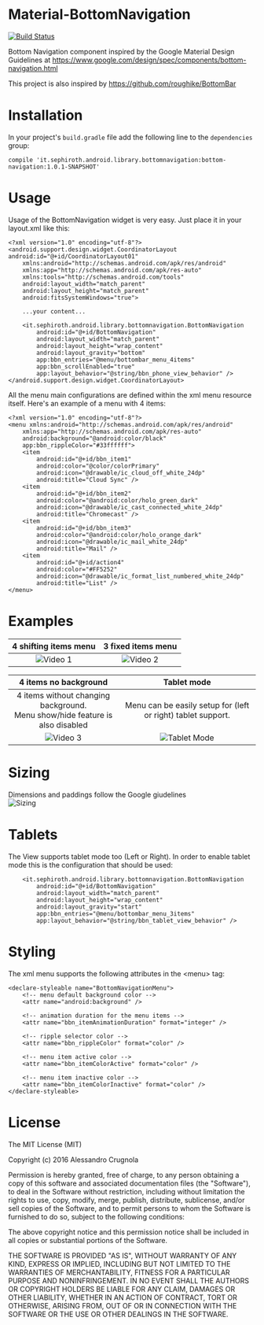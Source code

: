 # Material-BottomNavigation

[![Build Status](https://travis-ci.org/sephiroth74/Material-BottomNavigation.svg?branch=master)](https://travis-ci.org/sephiroth74/Material-BottomNavigation)

Bottom Navigation component inspired by the Google Material Design Guidelines at https://www.google.com/design/spec/components/bottom-navigation.html

This project is also inspired by https://github.com/roughike/BottomBar

# Installation

In your project's `build.gradle` file add the following line to the `dependencies` group:

	compile 'it.sephiroth.android.library.bottomnavigation:bottom-navigation:1.0.1-SNAPSHOT'

# Usage
Usage of the BottomNavigation widget is very easy. Just place it in your layout.xml like this:

	<?xml version="1.0" encoding="utf-8"?>
	<android.support.design.widget.CoordinatorLayout android:id="@+id/CoordinatorLayout01"
    	xmlns:android="http://schemas.android.com/apk/res/android"
	    xmlns:app="http://schemas.android.com/apk/res-auto"
    	xmlns:tools="http://schemas.android.com/tools"
	    android:layout_width="match_parent"
    	android:layout_height="match_parent"
	    android:fitsSystemWindows="true">

		...your content...

	    <it.sephiroth.android.library.bottomnavigation.BottomNavigation
    	    android:id="@+id/BottomNavigation"
	        android:layout_width="match_parent"
    	    android:layout_height="wrap_content"
	        android:layout_gravity="bottom"
    	    app:bbn_entries="@menu/bottombar_menu_4items"
	        app:bbn_scrollEnabled="true"
    	    app:layout_behavior="@string/bbn_phone_view_behavior" />
	</android.support.design.widget.CoordinatorLayout>

All the menu main configurations are defined within the xml menu resource itself. Here's an example of a menu with 4 items:

	<?xml version="1.0" encoding="utf-8"?>
	<menu xmlns:android="http://schemas.android.com/apk/res/android"
    	xmlns:app="http://schemas.android.com/apk/res-auto"
	    android:background="@android:color/black"
    	app:bbn_rippleColor="#33ffffff">
	    <item
    	    android:id="@+id/bbn_item1"
        	android:color="@color/colorPrimary"
	        android:icon="@drawable/ic_cloud_off_white_24dp"
    	    android:title="Cloud Sync" />
	    <item
    	    android:id="@+id/bbn_item2"
	        android:color="@android:color/holo_green_dark"
    	    android:icon="@drawable/ic_cast_connected_white_24dp"
	        android:title="Chromecast" />
    	<item
	        android:id="@+id/bbn_item3"
    	    android:color="@android:color/holo_orange_dark"
	        android:icon="@drawable/ic_mail_white_24dp"
    	    android:title="Mail" />
	    <item
    	    android:id="@+id/action4"
        	android:color="#FF5252"
	        android:icon="@drawable/ic_format_list_numbered_white_24dp"
    	    android:title="List" />
	</menu>


# Examples

| 4 shifting items menu | 3 fixed items menu |
| :------------: | :-----------: |
|	![Video 1](art/video1.gif)	|	![Video 2](art/video2.gif)	|

| 4 items no background |  Tablet mode |
| :------------: | :-----------: |
| 4 items without changing background. <br />Menu show/hide feature is also disabled | Menu can be easily setup for (left or right) tablet support. |
| ![Video 3](art/video3.gif) | ![Tablet Mode](art/tablet.png) |


# Sizing

Dimensions and paddings follow the Google giudelines<br />
![Sizing](art/sizing.png)

# Tablets

The View supports tablet mode too (Left or Right). In order to enable tablet mode this is the configuration that should be used:

	    <it.sephiroth.android.library.bottomnavigation.BottomNavigation
    	    android:id="@+id/BottomNavigation"
	        android:layout_width="match_parent"
    	    android:layout_height="wrap_content"
	        android:layout_gravity="start"
    	    app:bbn_entries="@menu/bottombar_menu_3items"
    	    app:layout_behavior="@string/bbn_tablet_view_behavior" />


# Styling

The xml menu supports the following attributes in the &lt;menu&gt; tag:


    <declare-styleable name="BottomNavigationMenu">
        <!-- menu default background color -->
        <attr name="android:background" />

        <!-- animation duration for the menu items -->
        <attr name="bbn_itemAnimationDuration" format="integer" />

        <!-- ripple selector color -->
        <attr name="bbn_rippleColor" format="color" />

        <!-- menu item active color -->
        <attr name="bbn_itemColorActive" format="color" />

        <!-- menu item inactive color -->
        <attr name="bbn_itemColorInactive" format="color" />
    </declare-styleable>



# License

The MIT License (MIT)

Copyright (c) 2016 Alessandro Crugnola

Permission is hereby granted, free of charge, to any person obtaining a copy
of this software and associated documentation files (the "Software"), to deal
in the Software without restriction, including without limitation the rights
to use, copy, modify, merge, publish, distribute, sublicense, and/or sell
copies of the Software, and to permit persons to whom the Software is
furnished to do so, subject to the following conditions:

The above copyright notice and this permission notice shall be included in all
copies or substantial portions of the Software.

THE SOFTWARE IS PROVIDED "AS IS", WITHOUT WARRANTY OF ANY KIND, EXPRESS OR
IMPLIED, INCLUDING BUT NOT LIMITED TO THE WARRANTIES OF MERCHANTABILITY,
FITNESS FOR A PARTICULAR PURPOSE AND NONINFRINGEMENT. IN NO EVENT SHALL THE
AUTHORS OR COPYRIGHT HOLDERS BE LIABLE FOR ANY CLAIM, DAMAGES OR OTHER
LIABILITY, WHETHER IN AN ACTION OF CONTRACT, TORT OR OTHERWISE, ARISING FROM,
OUT OF OR IN CONNECTION WITH THE SOFTWARE OR THE USE OR OTHER DEALINGS IN THE
SOFTWARE.